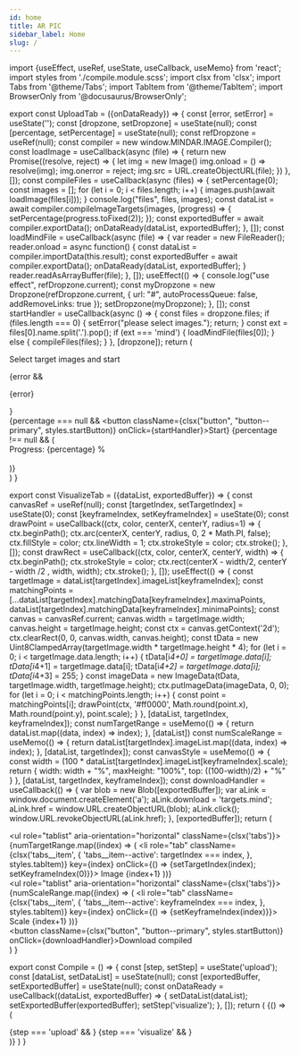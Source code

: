 ```yaml
---
id: home 
title: AR PIC
sidebar_label: Home 
slug: /
---
```


import {useEffect, useRef, useState, useCallback, useMemo} from 'react';
import styles from './compile.module.scss';
import clsx from 'clsx';
import Tabs from '@theme/Tabs';
import TabItem from '@theme/TabItem';
import BrowserOnly from '@docusaurus/BrowserOnly';

export const UploadTab = ({onDataReady}) => {
  const [error, setError] = useState('');
  const [dropzone, setDropzone] = useState(null);
  const [percentage, setPercentage] = useState(null);
  const refDropzone = useRef(null);
  const compiler = new window.MINDAR.IMAGE.Compiler();
  const loadImage = useCallback(async (file) => {
    return new Promise((resolve, reject) => {
      let img = new Image()
      img.onload = () => resolve(img);
      img.onerror = reject;
      img.src = URL.createObjectURL(file);
    })
  }, []);
  const compileFiles = useCallback(async (files) => {
    setPercentage(0);
    const images = [];
    for (let i = 0; i < files.length; i++) {
      images.push(await loadImage(files[i]));
    }
    console.log("files", files, images);
    const dataList = await compiler.compileImageTargets(images, (progress) => {
      setPercentage(progress.toFixed(2));
    });
    const exportedBuffer = await compiler.exportData();
    onDataReady(dataList, exportedBuffer);
  }, []);
  const loadMindFile = useCallback(async (file) => {
    var reader = new FileReader();
    reader.onload = async function() {
      const dataList = compiler.importData(this.result);
      const exportedBuffer = await compiler.exportData();
      onDataReady(dataList, exportedBuffer);
    }
    reader.readAsArrayBuffer(file);
  }, []);
  useEffect(() => {
    console.log("use effect", refDropzone.current);
    const myDropzone = new Dropzone(refDropzone.current, { url: "#", autoProcessQueue: false, addRemoveLinks: true });
    setDropzone(myDropzone);
  }, []);
  const startHandler = useCallback(async () => {
    const files = dropzone.files;
    if (files.length === 0) {
      setError("please select images.");
      return;
    }
    const ext = files[0].name.split('.').pop();
    if (ext === 'mind') {
      loadMindFile(files[0]); 
    } else {
      compileFiles(files);
    }
  }, [dropzone]); 
  return (
    <div>
      <p>Select target images and start</p>
      <div ref={refDropzone} className="dropzone"></div>
      {error && <p className="text--danger">{error}</p>}
      <div className="padding-vert--md">
	{percentage === null && <button className={clsx("button", "button--primary", styles.startButton)} onClick={startHandler}>Start</button>}
	{percentage !== null && (
	  <div>
	    Progress: {percentage} %
	  </div>	
	)}
      </div>
    </div>
  )
}

export const VisualizeTab = ({dataList, exportedBuffer}) => {
  const canvasRef = useRef(null);
  const [targetIndex, setTargetIndex] = useState(0);
  const [keyframeIndex, setKeyframeIndex] = useState(0);
  const drawPoint = useCallback((ctx, color, centerX, centerY, radius=1) => {
    ctx.beginPath();
    ctx.arc(centerX, centerY, radius, 0, 2 * Math.PI, false);
    ctx.fillStyle = color;
    ctx.lineWidth = 1;
    ctx.strokeStyle = color;
    ctx.stroke();
  }, []);
  const drawRect = useCallback((ctx, color, centerX, centerY, width) => {
    ctx.beginPath();
    ctx.strokeStyle = color;
    ctx.rect(centerX - width/2, centerY - width /2 , width, width);
    ctx.stroke();
  }, []);
  useEffect(() => {
    const targetImage = dataList[targetIndex].imageList[keyframeIndex];
    const matchingPoints = [...dataList[targetIndex].matchingData[keyframeIndex].maximaPoints, dataList[targetIndex].matchingData[keyframeIndex].minimaPoints];
    const canvas = canvasRef.current;
    canvas.width = targetImage.width;
    canvas.height = targetImage.height;
    const ctx = canvas.getContext('2d');
    ctx.clearRect(0, 0, canvas.width, canvas.height);
    const tData = new Uint8ClampedArray(targetImage.width * targetImage.height * 4);
    for (let i = 0; i < targetImage.data.length; i++) {
      tData[i*4+0] = targetImage.data[i];
      tData[i*4+1] = targetImage.data[i];
      tData[i*4+2] = targetImage.data[i];
      tData[i*4+3] = 255;
    }
    const imageData = new ImageData(tData, targetImage.width, targetImage.height);
    ctx.putImageData(imageData, 0, 0);
    for (let i = 0; i < matchingPoints.length; i++) {
      const point = matchingPoints[i];
      drawPoint(ctx, '#ff0000', Math.round(point.x), Math.round(point.y), point.scale);
    }
  }, [dataList, targetIndex, keyframeIndex]);
  const numTargetRange = useMemo(() => {
    return dataList.map((data, index) => index);
  }, [dataList])
  const numScaleRange = useMemo(() => {
    return dataList[targetIndex].imageList.map((data, index) => index);
  }, [dataList, targetIndex]);
  const canvasStyle = useMemo(() => {
    const width = (100 * dataList[targetIndex].imageList[keyframeIndex].scale);
    return {
      width: width + "%",
      maxHeight: "100%",
      top: ((100-width)/2) + "%"
    }
  }, [dataList, targetIndex, keyframeIndex]);
  const downloadHandler = useCallback(() => {
    var blob = new Blob([exportedBuffer]);
    var aLink = window.document.createElement('a');
    aLink.download = 'targets.mind';
    aLink.href = window.URL.createObjectURL(blob);
    aLink.click();
    window.URL.revokeObjectURL(aLink.href);
  }, [exportedBuffer]);
  return (
    <div>
      <div className="tabs-container">
	<ul role="tablist" aria-orientation="horizontal" className={clsx('tabs')}>
	  {numTargetRange.map((index) => (
	    <li
	      role="tab"
	      className={clsx('tabs__item', {
		'tabs__item--active': targetIndex === index,
	      }, styles.tabItem)}
	      key={index}
	      onClick={() => {setTargetIndex(index); setKeyframeIndex(0)}}>
	      Image {index+1}
	    </li>
	  ))}
	</ul>
      </div>
      <div className="tabs-container">
	<ul role="tablist" aria-orientation="horizontal" className={clsx('tabs')}>
	  {numScaleRange.map((index) => (
	    <li
	      role="tab"
	      className={clsx('tabs__item', {
		'tabs__item--active': keyframeIndex === index,
	      }, styles.tabItem)}
	      key={index}
	      onClick={() => {setKeyframeIndex(index)}}>
	      Scale {index+1}
	    </li>
	  ))}
	</ul>
      </div>
      <div className={styles.visualizeCanvasWrapper}>
	<canvas style={canvasStyle} className={styles.visualizeCanvas} ref={canvasRef}></canvas>
      </div>
      <div className="padding-vert--md">
	<button className={clsx("button", "button--primary", styles.startButton)} onClick={downloadHandler}>Download compiled</button>
      </div>
    </div>
  )
}

export const Compile = () => {
  const [step, setStep] = useState('upload');
  const [dataList, setDataList] = useState(null);
  const [exportedBuffer, setExportedBuffer] = useState(null);
  const onDataReady = useCallback((dataList, exportedBuffer) => {
    setDataList(dataList);
    setExportedBuffer(exportedBuffer);
    setStep('visualize');
  }, []);
  return (
    <BrowserOnly>
     {() => (
      <div>
	{step === 'upload' && <UploadTab onDataReady={onDataReady}/>}
	{step === 'visualize' && <VisualizeTab dataList={dataList} exportedBuffer={exportedBuffer}/>}
      </div>
     )}
    </BrowserOnly>
  )
}

<Compile/>


